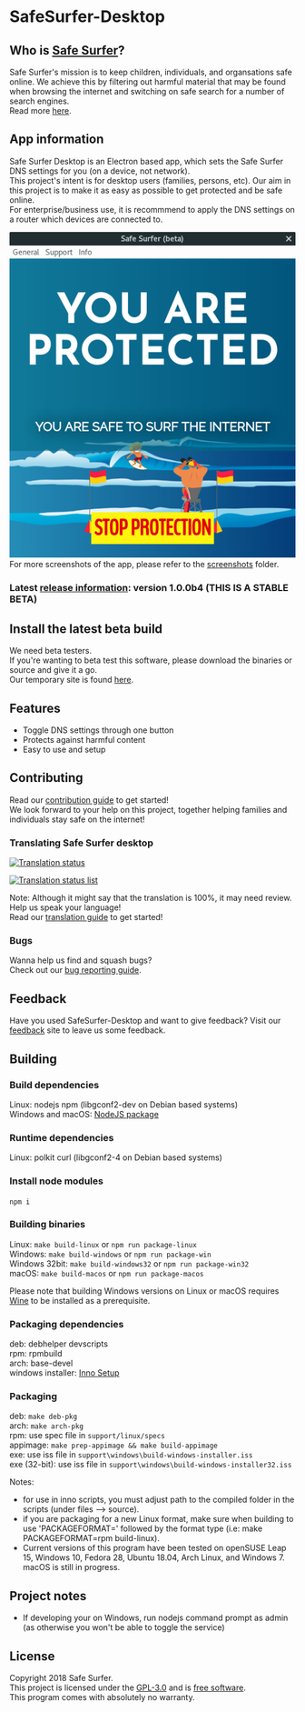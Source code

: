 # SafeSurfer-Desktop

## Who is [Safe Surfer](http://safesurfer.co.nz)?
Safe Surfer's mission is to keep children, individuals, and organsations safe online. We achieve this by filtering out harmful material that may be found when browsing the internet and switching on safe search for a number of search engines.  
Read more [here](http://www.safesurfer.co.nz/the-cause).  

## App information
Safe Surfer Desktop is an Electron based app, which sets the Safe Surfer DNS settings for you (on a device, not network).  
This project's intent is for desktop users (families, persons, etc). Our aim in this project is to make it as easy as possible to get protected and be safe online.  
For enterprise/business use, it is recommmend to apply the DNS settings on a router which devices are connected to.  

![Safe Surfer](screenshots/SafeSurfer-Desktop-Activated-Standard.png)  
For more screenshots of the app, please refer to the [screenshots](screenshots) folder.  

### Latest [release information](https://gitlab.com/safesurfer/SafeSurfer-Desktop/tags/1.0.0b4): version 1.0.0b4 (THIS IS A STABLE BETA)
## Install the latest beta build
We need beta testers.  
If you're wanting to beta test this software, please download the binaries or source and give it a go.  
Our temporary site is found [here](http://142.93.48.189).  

## Features
- Toggle DNS settings through one button  
- Protects against harmful content  
- Easy to use and setup  

## Contributing
Read our [contribution guide](CONTRIBUTING.md) to get started!  
We look forward to your help on this project, together helping families and individuals stay safe on the internet!  

### Translating Safe Surfer desktop
[![Translation status](https://hosted.weblate.org/widgets/safe-surfer/-/translations/svg-badge.svg)](https://hosted.weblate.org/projects/safe-surfer/translations)  

[![Translation status list](https://hosted.weblate.org/widgets/safe-surfer/-/translations/multi-auto.svg)](https://hosted.weblate.org/projects/safe-surfer/translations)  

Note: Although it might say that the translation is 100%, it may need review.  
Help us speak your language!  
Read our [translation guide](TRANSLATING.md) to get started!  

### Bugs
Wanna help us find and squash bugs?  
Check out our [bug reporting guide](BUGS.md).  

## Feedback
Have you used SafeSurfer-Desktop and want to give feedback?
Visit our [feedback](http://safesurfer.co.nz/feedback) site to leave us some feedback.

## Building
### Build dependencies
Linux: nodejs npm (libgconf2-dev on Debian based systems)  
Windows and macOS: [NodeJS package](https://nodejs.org/en/download)  

### Runtime dependencies
Linux: polkit curl (libgconf2-4 on Debian based systems)  

### Install node modules
`npm i`  

### Building binaries
Linux: `make build-linux` or `npm run package-linux`  
Windows: `make build-windows` or `npm run package-win`  
Windows 32bit: `make build-windows32` or `npm run package-win32`  
macOS: `make build-macos` or `npm run package-macos`  

Please note that building Windows versions on Linux or macOS requires [Wine](https://www.winehq.org) to be installed as a prerequisite.  

### Packaging dependencies
deb:  debhelper devscripts  
rpm:  rpmbuild  
arch: base-devel  
windows installer: [Inno Setup](http://www.jrsoftware.org/isinfo.php)  

### Packaging
deb: `make deb-pkg`  
arch: `make arch-pkg`  
rpm: use spec file in `support/linux/specs`  
appimage: `make prep-appimage && make build-appimage`  
exe: use iss file in `support\windows\build-windows-installer.iss`  
exe (32-bit): use iss file in `support\windows\build-windows-installer32.iss`  

Notes:
- for use in inno scripts, you must adjust path to the compiled folder in the scripts (under files --> source).  
- if you are packaging for a new Linux format, make sure when building to use 'PACKAGEFORMAT=' followed by the format type (i.e: make PACKAGEFORMAT=rpm build-linux).  
- Current versions of this program have been tested on openSUSE Leap 15, Windows 10, Fedora 28, Ubuntu 18.04, Arch Linux, and Windows 7. macOS is still in progress.

## Project notes
- If developing your on Windows, run nodejs command prompt as admin (as otherwise you won't be able to toggle the service)

## License
Copyright 2018 Safe Surfer.  
This project is licensed under the [GPL-3.0](http://www.gnu.org/licenses/gpl-3.0.html) and is [free software](https://www.gnu.org/philosophy/free-sw.en.html).  
This program comes with absolutely no warranty.  
